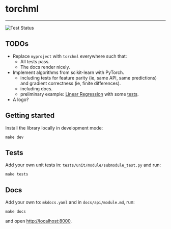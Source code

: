 # torchml

--------------------------------------------------------------------------------

![Test Status](https://github.com/learnables/torchml/workflows/Testing/badge.svg?branch=master)

## TODOs

* Replace `myproject` with `torchml` everywhere such that:
    * All tests pass.
    * The docs render nicely.
* Implement algorithms from scikit-learn with PyTorch.
    * including tests for feature parity (ie, same API, same predictions) and gradient correctness (ie, finite differences).
    * including docs.
    * preliminary example: [Linear Regression](torchml/linear_model/linear_regression.py) with some [tests](tests/unit/linear_model/linear_regression_tests.py).
* A logo?

## Getting started

Install the library locally in development mode:

```
make dev
```

## Tests

Add your own unit tests in: `tests/unit/module/submodule_test.py` and run:

```
make tests
```

## Docs

Add your own to: `mkdocs.yaml` and in `docs/api/module.md`, run:

```
make docs
```

and open [http://localhost:8000](http://localhost:8000).
